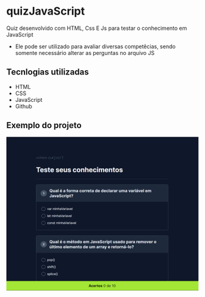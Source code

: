 # quizJavaScript
Quiz desenvolvido com HTML, Css E Js para testar o conhecimento em JavaScript 
* Ele pode ser utilizado para avaliar diversas competêcias, sendo somente necessário alterar as perguntas no arquivo JS


## Tecnlogias utilizadas 

* HTML 
* CSS
* JavaScript
* Github


## Exemplo do projeto 
![alt text](image.png)